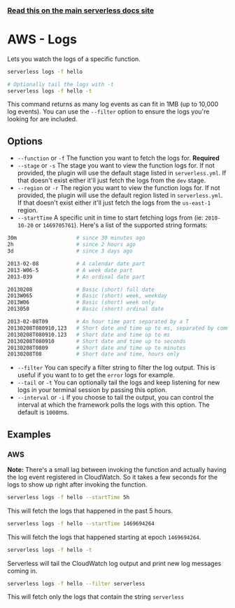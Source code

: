 <!--
title: Serverless Framework Commands - AWS Lambda - Logs
menuText: logs
menuOrder: 10
description: View logs of your AWS Lambda Function within your terminal using the Serverless Framework
layout: Doc
-->

<!-- DOCS-SITE-LINK:START automatically generated  -->
### [Read this on the main serverless docs site](https://www.serverless.com/framework/docs/providers/aws/cli-reference/logs)
<!-- DOCS-SITE-LINK:END -->

# AWS - Logs

Lets you watch the logs of a specific function.

```bash
serverless logs -f hello

# Optionally tail the logs with -t
serverless logs -f hello -t
```

This command returns as many log events as can fit in 1MB (up to 10,000 log events). You can use the `--filter` option to ensure the logs you're looking for are included.

## Options

- `--function` or `-f` The function you want to fetch the logs for. **Required**
- `--stage` or `-s` The stage you want to view the function logs for. If not provided, the plugin will use the default stage listed in `serverless.yml`. If that doesn't exist either it'll just fetch the logs from the `dev` stage.
- `--region` or `-r` The region you want to view the function logs for. If not provided, the plugin will use the default region listed in `serverless.yml`. If that doesn't exist either it'll just fetch the logs from the `us-east-1` region.
- `--startTime` A specific unit in time to start fetching logs from (ie: `2010-10-20` or `1469705761`). Here's a list of the supported string formats:

```bash
30m                   # since 30 minutes ago
2h                    # since 2 hours ago
3d                    # since 3 days ago

2013-02-08            # A calendar date part
2013-W06-5            # A week date part
2013-039              # An ordinal date part

20130208              # Basic (short) full date
2013W065              # Basic (short) week, weekday
2013W06               # Basic (short) week only
2013050               # Basic (short) ordinal date

2013-02-08T09         # An hour time part separated by a T
20130208T080910,123   # Short date and time up to ms, separated by comma
20130208T080910.123   # Short date and time up to ms
20130208T080910       # Short date and time up to seconds
20130208T0809         # Short date and time up to minutes
20130208T08           # Short date and time, hours only
```

- `--filter` You can specify a filter string to filter the log output. This is useful if you want to to get the `error` logs for example.
- `--tail` or `-t` You can optionally tail the logs and keep listening for new logs in your terminal session by passing this option.
- `--interval` or `-i` If you choose to tail the output, you can control the interval at which the framework polls the logs with this option. The default is `1000`ms.

## Examples

### AWS

**Note:** There's a small lag between invoking the function and actually having the log event registered in CloudWatch. So it takes a few seconds for the logs to show up right after invoking the function.

```bash
serverless logs -f hello --startTime 5h
```
This will fetch the logs that happened in the past 5 hours.

```bash
serverless logs -f hello --startTime 1469694264
```
This will fetch the logs that happened starting at epoch `1469694264`.

```bash
serverless logs -f hello -t
```

Serverless will tail the CloudWatch log output and print new log messages coming in.

```bash
serverless logs -f hello --filter serverless
```
This will fetch only the logs that contain the string `serverless`
